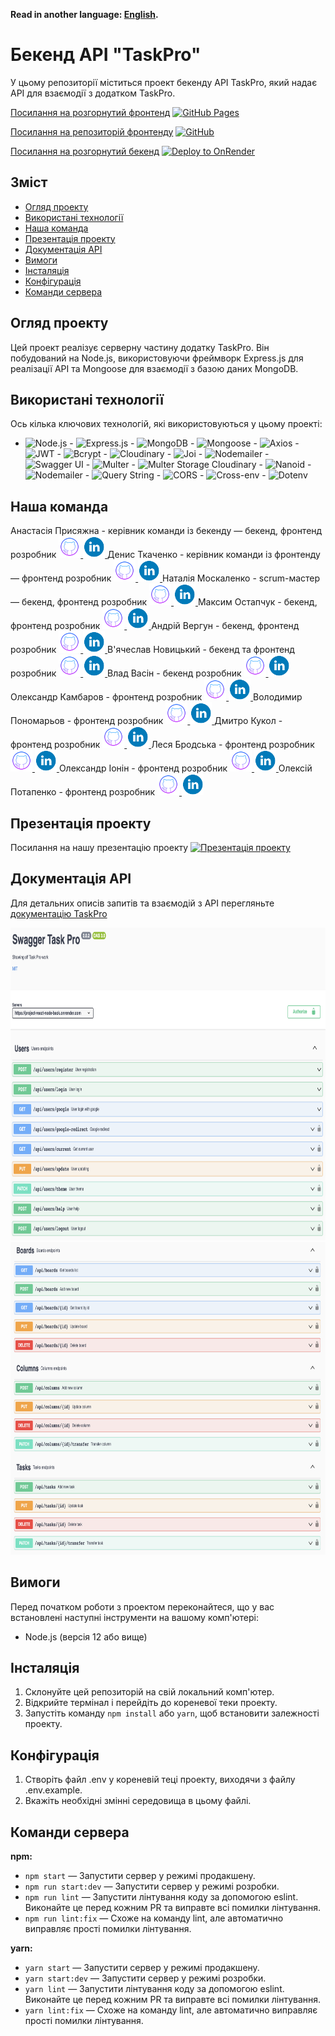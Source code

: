 **Read in another language: [English](README.md).**

# Бекенд API "TaskPro"

У цьому репозиторії міститься проект бекенду API TaskPro, який надає API для взаємодії з додатком TaskPro.

[Посилання на розгорнутий фронтенд](https://tkachenko01001.github.io/project-REACT_NODE/) [![GitHub Pages](https://img.shields.io/badge/Deploy-GitHub%20Pages-blue?style=for-the-badge&logo=github)](https://tkachenko01001.github.io/project-REACT_NODE/)

[Посилання на репозиторій фронтенду](https://github.com/Tkachenko01001/project-REACT_NODE) [![GitHub](https://img.shields.io/badge/Repository-GitHub-green?style=for-the-badge&logo=github)](https://github.com/Tkachenko01001/project-REACT_NODE)

[Посилання на розгорнутий бекенд](https://project-react-node-back.onrender.com/) [![Deploy to OnRender](https://img.shields.io/badge/Deploy-onRender-indigo?style=for-the-badge)](https://project-react-node-back.onrender.com/)

## Зміст

- [Огляд проекту](#огляд-проекту)
- [Використані технології](#використані-технології)
- [Наша команда](#наша-команда)
- [Презентація проекту](#презентація-проекту)
- [Документація API](#документація-api)
- [Вимоги](#вимоги)
- [Інсталяція](#інсталяція)
- [Конфігурація](#конфігурація)
- [Команди сервера](#команди-сервера)

## Огляд проекту

Цей проект реалізує серверну частину додатку TaskPro. Він побудований на Node.js, використовуючи фреймворк Express.js для реалізації API та Mongoose для взаємодії з базою даних MongoDB.

## Використані технології

Ось кілька ключових технологій, які використовуються у цьому проекті:

- ![Node.js](https://img.shields.io/badge/Node.js-14-green) - ![Express.js](https://img.shields.io/badge/Express.js-4.18-blue) - ![MongoDB](https://img.shields.io/badge/MongoDB-4.4-lightgreen) - ![Mongoose](https://img.shields.io/badge/Mongoose-7.4-orange) - ![Axios](https://img.shields.io/badge/Axios-1.4-red) - ![JWT](https://img.shields.io/badge/JSON%20Web%20Token-9.0-yellow) - ![Bcrypt](https://img.shields.io/badge/Bcrypt-5.1-purple) - ![Cloudinary](https://img.shields.io/badge/Cloudinary-1.40-brightgreen) - ![Joi](https://img.shields.io/badge/Joi-17.9-lightblue) - ![Nodemailer](https://img.shields.io/badge/Nodemailer-6.9-mediumorchid) - ![Swagger UI](https://img.shields.io/badge/Swagger%20UI-5.0-maroon) - ![Multer](https://img.shields.io/badge/Multer-1.4.5--lts.1-teal) - ![Multer Storage Cloudinary](https://img.shields.io/badge/Multer%20Storage%20Cloudinary-4.0-navy) - ![Nanoid](https://img.shields.io/badge/Nanoid-3.3.4-orange) - ![Nodemailer](https://img.shields.io/badge/Nodemailer-6.9-moccasin) - ![Query String](https://img.shields.io/badge/Query%20String-7.0-turquoise) - ![CORS](https://img.shields.io/badge/CORS-2.8-indigo) - ![Cross-env](https://img.shields.io/badge/Cross--env-7.0-palevioletred) - ![Dotenv](https://img.shields.io/badge/Dotenv-16.3-skyblue)

## Наша команда

Анастасія Присяжна - керівник команди із бекенду — бекенд, фронтенд розробник <a href="https://github.com/Anastasia-front">
<img src='./images/github.png' alt="Репозиторій GitHub" width="35" height="35">
</a>
<a href="https://www.linkedin.com/in/anastasiia-prysiazhnaia">
<img src='./images/linkedin.png' alt="Профіль LinkedIn"  width="35" height="35">
</a>
Денис Ткаченко - керівник команди із фронтенду — фронтенд розробник <a href="https://github.com/Tkachenko01001">
<img src='./images/github.png' alt="Репозиторій GitHub" width="35" height="35">
</a>
<a href="https://www.linkedin.com/in/denis-tkachenko-developer/">
<img src='./images/linkedin.png' alt="Профіль LinkedIn"  width="35" height="35">
</a>
Наталія Москаленко - scrum-мастер — бекенд, фронтенд розробник <a href="https://github.com/Nataly-Moskalenko">
<img src='./images/github.png' alt="Репозиторій GitHub" width="35" height="35">
</a>
<a href="https://www.linkedin.com/in/nataly-moskalenko/">
<img src='./images/linkedin.png' alt="Профіль LinkedIn"  width="35" height="35">
</a>
Максим Остапчук - бекенд, фронтенд розробник <a href="https://github.com/gadgetadd">
<img src='./images/github.png' alt="Репозиторій GitHub" width="35" height="35">
</a>
<a href='https://www.linkedin.com/in/maksym-ostapchukk/'>
<img src='./images/linkedin.png' alt="Профіль LinkedIn"  width="35" height="35">
</a>
Андрій Вергун - бекенд, фронтенд розробник <a href="https://github.com/Andrii-Verhun">
<img src='./images/github.png' alt="Репозиторій GitHub" width="35" height="35">
</a>
<a href="https://www.linkedin.com/in/andrii-verhun/">
<img src='./images/linkedin.png' alt="Профіль LinkedIn"  width="35" height="35">
</a>
В'ячеслав Новицький - бекенд та фронтенд розробник <a href="https://github.com/W-Novytskyi">
<img src='./images/github.png' alt="Репозиторій GitHub" width="35" height="35">
</a>
<a href="https://www.linkedin.com/in/viacheslav-novytskyi-22a26b278/">
<img src='./images/linkedin.png' alt="Профіль LinkedIn"  width="35" height="35">
</a>
Влад Васін - бекенд розробник <a href="https://github.com/Sldvld">
<img src='./images/github.png' alt="Репозиторій GitHub" width="35" height="35">
</a>
<a href="https://www.linkedin.com/in/">
<img src='./images/linkedin.png' alt="Профіль LinkedIn"  width="35" height="35">
</a>
Олександр Камбаров - фронтенд розробник <a href="https://github.com/OleksandrKambarov">
<img src='./images/github.png' alt="Репозиторій GitHub" width="35" height="35">
</a>
<a href="https://www.linkedin.com/in/oleksandrkambarov/">
<img src='./images/linkedin.png' alt="Профіль LinkedIn"  width="35" height="35">
</a>
Володимир Пономарьов - фронтенд розробник <a href="https://github.com/ripper3061">
<img src='./images/github.png' alt="Репозиторій GitHub" width="35" height="35">
</a>
<a href="https://www.linkedin.com/in/volodymyr-ponomarov/">
<img src='./images/linkedin.png' alt="Профіль LinkedIn"  width="35" height="35">
</a>
Дмитро Кукол - фронтенд розробник <a href="https://github.com/demonsys">
<img src='./images/github.png' alt="Репозиторій GitHub" width="35" height="35">
</a>
<a href="https://www.linkedin.com/in/denis-tkachenko-developer/">
<img src='./images/linkedin.png' alt="Профіль LinkedIn"  width="35" height="35">
</a>
Леся Бродська - фронтенд розробник <a href="https://github.com/Lesya-Brodskaya">
<img src='./images/github.png' alt="Репозиторій GitHub" width="35" height="35">
</a>
<a href="https://www.linkedin.com/in/lesia-brodska/">
<img src='./images/linkedin.png' alt="Профіль LinkedIn"  width="35" height="35">
</a>
Олександр Іонін - фронтенд розробник <a href="https://github.com/Ionytch">
<img src='./images/github.png' alt="Репозиторій GitHub" width="35" height="35">
</a>
<a href="https://www.linkedin.com/in/oleksandr-ionin-225aa61b4/">
<img src='./images/linkedin.png' alt="Профіль LinkedIn"  width="35" height="35">
</a>
Олексій Потапенко - фронтенд розробник <a href="https://github.com/gambel1">
<img src='./images/github.png' alt="Репозиторій GitHub" width="35" height="35">
</a>
<a href="https://www.linkedin.com/in/alexpotapenko/">
<img src='./images/linkedin.png' alt="Профіль LinkedIn"  width="35" height="35">
</a>

## Презентація проекту
Посилання на нашу презентацію проекту [![Презентація проекту](https://img.shields.io/badge/bug-busters-darkslategray?style=for-the-badge)](https://docs.google.com/presentation/d/1MTGJwpG5kNE_zFHPRGo0qjaKO7gitRCC/edit?usp=sharing&ouid=106478031856412069122&rtpof=true&sd=true)

## Документація API

Для детальних описів запитів та взаємодій з API перегляньте [документацію TaskPro](https://project-react-node-back.onrender.com/api-docs)

<img src="./images/users.png" alt="Документація API TaskPro для користувачів" width="900" height="500">
<img src="./images/boards-columns-tasks.png" alt="Документація API TaskPro для дошок-колонок-завдань" width="900" height="500">

## Вимоги

Перед початком роботи з проектом переконайтеся, що у вас встановлені наступні інструменти на вашому комп'ютері:

- Node.js (версія 12 або вище)

## Інсталяція

1. Склонуйте цей репозиторій на свій локальний комп'ютер.
2. Відкрийте термінал і перейдіть до кореневої теки проекту.
3. Запустіть команду `npm install` або `yarn`, щоб встановити залежності проекту.

## Конфігурація

1. Створіть файл .env у кореневій теці проекту, виходячи з файлу .env.example.
2. Вкажіть необхідні змінні середовища в цьому файлі.

## Команди сервера

**npm:**

- `npm start` — Запустити сервер у режимі продакшену.
- `npm run start:dev` — Запустити сервер у режимі розробки.
- `npm run lint` — Запустити лінтування коду за допомогою eslint. Виконайте це перед кожним PR та виправте всі помилки лінтування.
- `npm run lint:fix` — Схоже на команду lint, але автоматично виправляє прості помилки лінтування.

**yarn:**

- `yarn start` — Запустити сервер у режимі продакшену.
- `yarn start:dev` — Запустити сервер у режимі розробки.
- `yarn lint` — Запустити лінтування коду за допомогою eslint. Виконайте це перед кожним PR та виправте всі помилки лінтування.
- `yarn lint:fix` — Схоже на команду lint, але автоматично виправляє прості помилки лінтування.

